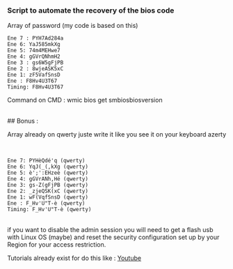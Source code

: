 ### Script to automate the recovery of the bios code

<p> Array of password (my code is based on this) </h1>
<br>

  ```
Ene 7 : PYH7Ad284a
Ene 6: YaJ585mkXg
Ene 5: 74m4MEHwe7
Ene 4: gGVrQNhmH2
Ene 3 : gs6W5gFjPB
Ene 2 : 8wjeASK5xC
Ene 1: zF5VafSnsD
Ene : F8Hv4U3T67 
Timing: F8Hv4U3T67
  ```
  
<p> Command on CMD : wmic bios get smbiosbiosversion </p>
<br>
## Bonus :
<br>
<p>Array already on qwerty juste write it like you see it on your keyboard azerty </p>
<br>

```
Ene 7: PYHèQdé'q (qwerty) 
Ene 6: YqJ(_(,kXg (qwerty) 
Ene 5: è';':EHzeè (qwerty) 
Ene 4: gGVrANh,Hé (qwerty) 
Ene 3: gs-Z(gFjPB (qwerty) 
Ene 2: _zjeQSK(xC (qwerty) 
Ene 1: wF(VqfSnsD (qwerty) 
Ene : F_Hv'U"T-è (qwerty) 
Timing: F_Hv'U"T-è (qwerty)
```
<br>
if you want to disable the admin session you will need to get a flash usb with Linux OS (maybe) and reset the security configuration set up by your Region for your access restriction.

Tutorials already exist for do this like : [Youtube](https://www.youtube.com/watch?v=56Dnxj-dt24&t=46s) 
